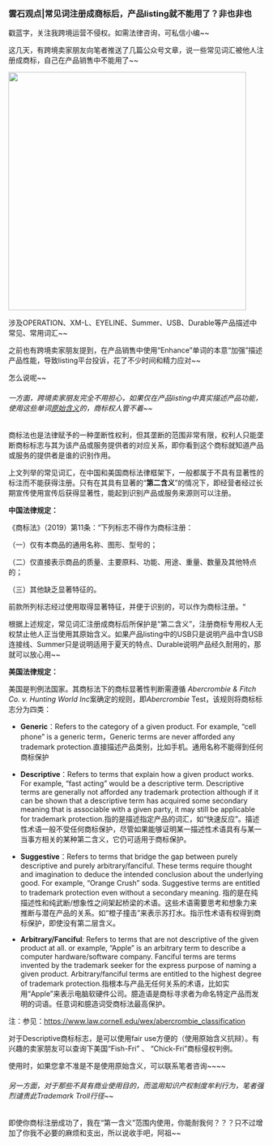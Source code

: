 ### 雲石观点|常见词注册成商标后，产品listing就不能用了？非也非也

戳蓝字，关注我跨境运营不侵权。如需法律咨询，可私信小编~~

这几天，有跨境卖家朋友向笔者推送了几篇公众号文章，说一些常见词汇被他人注册成商标，自己在产品销售中不能用了~~

<img title="" src="file:///C:/Users/zhoul/AppData/Roaming/marktext/images/2024-07-31-22-24-39-1722435871489.png" alt="" width="469" data-align="center">

涉及OPERATION、XM-L、EYELINE、Summer、USB、Durable等产品描述中常见、常用词汇~~

之前也有跨境卖家朋友提到，在产品销售中使用“Enhance”单词的本意“加强”描述产品性能，导致listing平台投诉，花了不少时间和精力应对~~

怎么说呢~~

###### 一方面，跨境卖家朋友完全不用担心，如果仅在产品listing中真实描述产品功能，使用这些单词<u>原始含义</u>的，商标权人管不着~~

商标法也是法律赋予的一种垄断性权利，但其垄断的范围非常有限，权利人只能垄断商标标志与其为该产品或服务提供者的对应关系，即你看到这个商标就知道产品或服务的提供者是谁的识别作用。

上文列举的常见词汇，在中国和美国商标法律框架下，一般都属于不具有显著性的标注而不能获得注册。只有在其具有显著的“**第二含义**”的情况下，即经营者经过长期宣传使用宣传后获得显著性，能起到识别产品或服务来源则可以注册。

**中国法律规定：**

《商标法》（2019）第11条：“下列标志不得作为商标注册：

（一）仅有本商品的通用名称、图形、型号的；

（二）仅直接表示商品的质量、主要原料、功能、用途、重量、数量及其他特点的；

（三）其他缺乏显著特征的。

前款所列标志经过使用取得显著特征，并便于识别的，可以作为商标注册。“

根据上述规定，常见词汇注册成商标后所保护是“第二含义”，注册商标专用权人无权禁止他人正当使用其原始含义。如果产品listing中的USB只是说明产品中含USB连接线、Summer只是说明适用于夏天的特点、Durable说明产品经久耐用的，那就可以放心用~~

**美国法律规定：**

美国是判例法国家。其商标法下的商标显著性判断需遵循 *Abercrombie & Fitch Co. v. Hunting World Inc*案确定的规则，即*Abercrombie* Test，该规则将商标标志分为四类：

- **Generic**：Refers to the category of a given product. For example, “cell phone” is a generic term，Generic terms are never afforded any trademark protection.直接描述产品类别，比如手机。通用名称不能得到任何商标保护

- **Descriptive**：Refers to terms that explain how a given product works. For example, “fast acting” would be a descriptive term. Descriptive terms are generally not afforded any trademark protection although if it can be shown that a descriptive term has acquired some secondary meaning that is associable with a given party, it may still be applicable for trademark protection.指的是描述指定产品的词汇，如“快速反应”。描述性术语一般不受任何商标保护，尽管如果能够证明某一描述性术语具有与某一当事方相关的某种第二含义，它仍可适用于商标保护。

- **Suggestive**：Refers to terms that bridge the gap between purely descriptive and purely arbitrary/fanciful. These terms require thought and imagination to deduce the intended conclusion about the underlying good. For example, “Orange Crush” soda. Suggestive terms are entitled to trademark protection even without a secondary meaning. 指的是在纯描述性和纯武断/想象性之间架起桥梁的术语。这些术语需要思考和想象力来推断与潜在产品的关系。如“橙子撞击”来表示苏打水。指示性术语有权得到商标保护，即使没有第二层含义。

- **Arbitrary/Fanciful**: Refers to terms that are not descriptive of the given product at all. or example, “Apple” is an arbitrary term to describe a computer hardware/software company. Fanciful terms are terms invented by the trademark seeker for the express purpose of naming a given product. Arbitrary/fanciful terms are entitled to the highest degree of trademark protection.指根本与产品无任何关系的术语，比如实用“Apple”来表示电脑软硬件公司。臆造语是商标寻求者为命名特定产品而发明的词语。任意词和臆造词受商标法最高保护。

注：参见：https://www.law.cornell.edu/wex/abercrombie_classification

对于Descriptive商标标志，是可以使用fair use方便的（使用原始含义抗辩）。有兴趣的卖家朋友可以查询下美国“Fish-Fri” 、 “Chick-Fri”商标侵权判例。

使用时，如果您拿不准是不是使用原始含义，可以联系笔者咨询~~~~

###### 另一方面，对于那些不具有商业使用目的，而滥用知识产权制度牟利行为，笔者强烈谴责此Trademark Troll行径~~

即使你商标注册成功了，我在“第一含义”范围内使用，你能耐我何？？？只不过增加了你我不必要的麻烦和支出，所以说收手吧，阿祖~~

<img src="file:///C:/Users/zhoul/AppData/Roaming/marktext/images/2024-07-31-22-46-22-1722437178063.png" title="" alt="" data-align="center">
